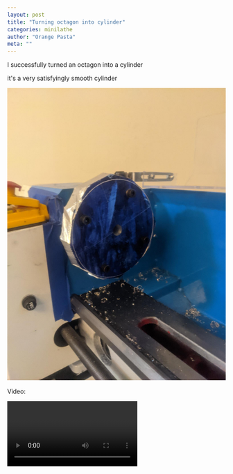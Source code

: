 ```yaml
---
layout: post
title: "Turning octagon into cylinder"
categories: minilathe 
author: "Orange Pasta"
meta: ""
---
```


I successfully turned an octagon into a cylinder

it's a very satisfyingly smooth cylinder

![](/assets/img/octagon/octagon.jpeg) 

Video:

![](/assets/img/octagon/octagon.mp4) 

